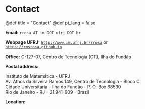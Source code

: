 # Contact

@def title = "Contact"
@def pt_lang = false

**Email:** `rrosa AT im DOT ufrj DOT br`

**Webpage UFRJ:** [`http://www.im.ufrj.br/rrosa`](http://www.im.ufrj.br/rrosa) or [`https://rmsrosa.github.io`](https://rmsrosa.github.io)

**Office:** C-127-07, Centro de Tecnologia (CT), Ilha do Fundão

**Postal address:**

Instituto de Matemática - UFRJ \
Av. Athos da Silveira Ramos 149, Centro de Tecnologia - Bloco C \
Cidade Universitária - Ilha do Fundão - P. O. Box 68530 \
Rio de Janeiro - RJ - 21.941-909 - Brazil

**Location:**

~~~<iframe src="https://www.google.com/maps/embed?pb=!1m18!1m12!1m3!1d3676.4445154073314!2d-43.23249892137014!3d-22.860032142023027!2m3!1f0!2f0!3f0!3m2!1i1024!2i768!4f13.1!3m3!1m2!1s0x99796fa0fb22cd%3A0x9a49d40127a221d7!2sInstitute+of+Mathematics+-+UFRJ!5e0!3m2!1sen!2sbr!4v1537925533451" width="600" height="450" frameborder="0" style="border:0" allowfullscreen></iframe>~~~
